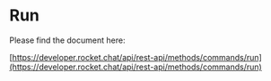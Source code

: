 # Run

Please find the document here: 

[https://developer.rocket.chat/api/rest-api/methods/commands/run](https://developer.rocket.chat/api/rest-api/methods/commands/run)

